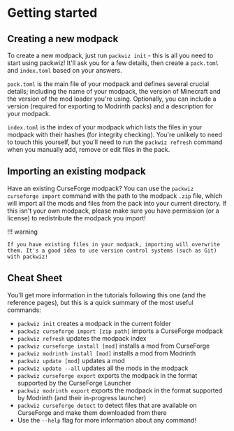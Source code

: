 # Getting started

## Creating a new modpack
To create a new modpack, just run `packwiz init` - this is all you need to start using packwiz! It'll ask you for a few details, then create a `pack.toml` and `index.toml` based on your answers.

`pack.toml` is the main file of your modpack and defines several crucial details; including the name of your modpack, the version of Minecraft and the version of the mod loader you're using. Optionally, you can include a version (required for exporting to Modrinth packs) and a description for your modpack.

`index.toml` is the index of your modpack which lists the files in your modpack with their hashes (for integrity checking). You're unlikely to need to touch this yourself, but you'll need to run the `packwiz refresh` command when you manually add, remove or edit files in the pack.

## Importing an existing modpack
Have an existing CurseForge modpack? You can use the `packwiz curseforge import` command with the path to the modpack `.zip` file, which will import all the mods and files from the pack into your current directory. If this isn't your own modpack, please make sure you have permission (or a license) to redistribute the modpack you import!

!!! warning

	If you have existing files in your modpack, importing will overwrite them. It's a good idea to use version control systems (such as Git) with packwiz!

## Cheat Sheet
You'll get more information in the tutorials following this one (and the reference pages), but this is a quick summary of the most useful commands:

- `packwiz init` creates a modpack in the current folder
- `packwiz curseforge import [zip path]` imports a CurseForge modpack
- `packwiz refresh` updates the modpack index
- `packwiz curseforge install [mod]` installs a mod from CurseForge
- `packwiz modrinth install [mod]` installs a mod from Modrinth
- `packwiz update [mod]` updates a mod
- `packwiz update --all` updates all the mods in the modpack
- `packwiz curseforge export` exports the modpack in the format supported by the CurseForge Launcher
- `packwiz modrinth export` exports the modpack in the format supported by Modrinth (and their in-progress launcher)
- `packwiz curseforge detect` to detect files that are available on CurseForge and make them downloaded from there
- Use the `--help` flag for more information about any command!

[packwiz-installer]: ../installing/packwiz-installer.md
